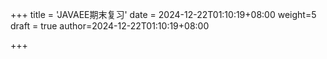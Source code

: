 +++
title = 'JAVAEE期末复习'
date = 2024-12-22T01:10:19+08:00
weight=5
draft = true
author=2024-12-22T01:10:19+08:00

+++

